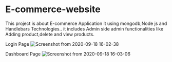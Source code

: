 # E-commerce-website

This project is about E-commerce Application it using mongodb,Node js and Handlebars Technologies..
 it includes Admin side admin functionalities like Adding product,delete and view products.
 
 
 Login Page
![Screenshot from 2020-09-18 16-02-38](https://user-images.githubusercontent.com/42669128/93588138-97932600-f9c8-11ea-9571-23bbfe91d4ab.png)



Dashboard Page
![Screenshot from 2020-09-18 16-03-06](https://user-images.githubusercontent.com/42669128/93588504-22742080-f9c9-11ea-844a-84a25d68606d.png)
